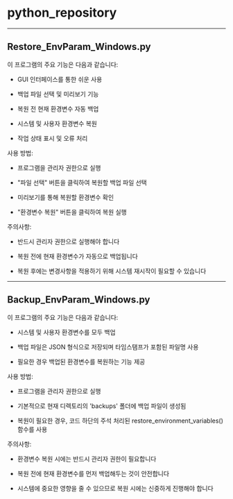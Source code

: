 # python_repository
------------------------------------------------------------------------------------------------

## Restore_EnvParam_Windows.py
이 프로그램의 주요 기능은 다음과 같습니다:

+ GUI 인터페이스를 통한 쉬운 사용

+ 백업 파일 선택 및 미리보기 기능

+ 복원 전 현재 환경변수 자동 백업

+ 시스템 및 사용자 환경변수 복원

+ 작업 상태 표시 및 오류 처리


사용 방법:

+ 프로그램을 관리자 권한으로 실행

+ "파일 선택" 버튼을 클릭하여 복원할 백업 파일 선택

+ 미리보기를 통해 복원할 환경변수 확인

+ "환경변수 복원" 버튼을 클릭하여 복원 실행


주의사항:

+ 반드시 관리자 권한으로 실행해야 합니다

+ 복원 전에 현재 환경변수가 자동으로 백업됩니다

+ 복원 후에는 변경사항을 적용하기 위해 시스템 재시작이 필요할 수 있습니다

------------------------------------------------------------------------------------------------

## Backup_EnvParam_Windows.py
이 프로그램의 주요 기능은 다음과 같습니다:

+ 시스템 및 사용자 환경변수를 모두 백업

+ 백업 파일은 JSON 형식으로 저장되며 타임스탬프가 포함된 파일명 사용

+ 필요한 경우 백업된 환경변수를 복원하는 기능 제공


사용 방법:

+ 프로그램을 관리자 권한으로 실행

+ 기본적으로 현재 디렉토리의 'backups' 폴더에 백업 파일이 생성됨

+ 복원이 필요한 경우, 코드 하단의 주석 처리된 restore_environment_variables() 함수를 사용


주의사항:

+ 환경변수 복원 시에는 반드시 관리자 권한이 필요합니다

+ 복원 전에 현재 환경변수를 먼저 백업해두는 것이 안전합니다

+ 시스템에 중요한 영향을 줄 수 있으므로 복원 시에는 신중하게 진행해야 합니다
